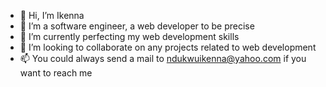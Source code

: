 - 👋 Hi, I’m Ikenna
- 👀 I’m a software engineer, a web developer to be precise
- 🌱 I’m currently perfecting my web development skills
- 💞️ I’m looking to collaborate on any projects related to web development 
- 📫 You could always send a mail to ndukwuikenna@yahoo.com if you want to reach me
<!---
Ik3nna/Ik3nna is a ✨ special ✨ repository because its `README.md` (this file) appears on your GitHub profile.
You can click the Preview link to take a look at your changes.
--->

